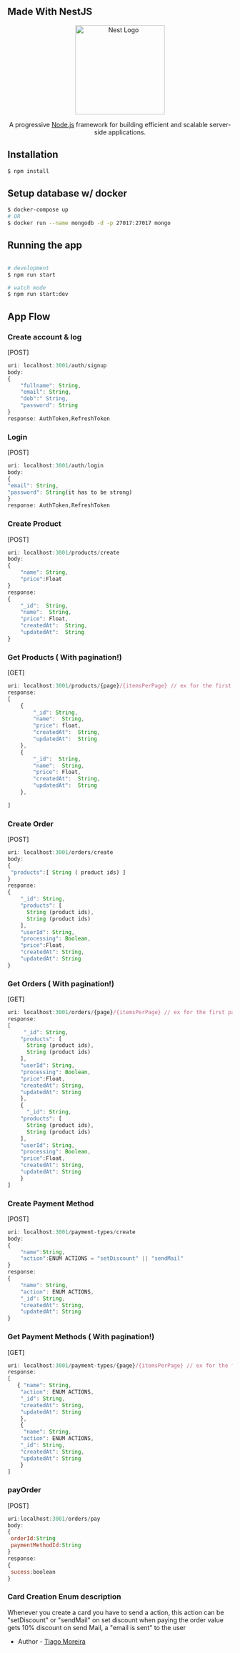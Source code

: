 ## Made With NestJS
<p align="center">
  <a href="http://nestjs.com/" target="blank"><img src="https://nestjs.com/img/logo-small.svg" width="200" alt="Nest Logo" /></a>
</p>

  <p align="center">A progressive <a href="http://nodejs.org" target="_blank">Node.js</a> framework for building efficient and scalable server-side applications.</p>

## Installation

```bash
$ npm install
```

## Setup database w/ docker
```bash
$ docker-compose up
# OR
$ docker run --name mongodb -d -p 27017:27017 mongo
```
## Running the app

```bash

# development
$ npm run start

# watch mode
$ npm run start:dev

```

## App Flow


### Create account & log
[POST]
```js
uri: localhost:3001/auth/signup
body: 
{
    "fullname": String,
    "email": String,
    "dob":" String,
    "password": String
}
response: AuthToken,RefreshToken
```
### Login
[POST]
```js
uri: localhost:3001/auth/login
body:
{
"email": String,
"password": String(it has to be strong)
}
response: AuthToken,RefreshToken
```
### Create Product 
[POST]
```js
uri: localhost:3001/products/create
body:
{
    "name": String,
    "price":Float
}
response:
{
    "_id":  String,
    "name":  String,
    "price": Float,
    "createdAt":  String,
    "updatedAt":  String
}
```
### Get Products ( With pagination!)
[GET]
```js
uri: localhost:3001/products/{page}/{itemsPerPage} // ex for the first page with only 3 products : localhost:3001/products/1/3 
response:
[
    {
        "_id": String,
        "name":  String,
        "price": float,
        "createdAt":  String,
        "updatedAt":  String
    },
    {
        "_id":  String,
        "name":  String,
        "price": Float,
        "createdAt":  String,
        "updatedAt":  String
    },
   
]
```
### Create Order
[POST]
```js
uri: localhost:3001/orders/create
body:
{
 "products":[ String ( product ids) ]
}
response:
{
    "_id": String,
    "products": [
      String (product ids),
      String (product ids)
    ],
    "userId": String,
    "processing": Boolean,
    "price":Float,
    "createdAt": String,
    "updatedAt": String
}
```
### Get  Orders ( With pagination!)
[GET]
```js
uri: localhost:3001/orders/{page}/{itemsPerPage} // ex for the first page with only 3 products : localhost:3001/orders/1/3 
response:
[
     "_id": String,
    "products": [
      String (product ids),
      String (product ids)
    ],
    "userId": String,
    "processing": Boolean,
    "price":Float,
    "createdAt": String,
    "updatedAt": String
    },
    {
      "_id": String,
    "products": [
      String (product ids),
      String (product ids)
    ],
    "userId": String,
    "processing": Boolean,
    "price":Float,
    "createdAt": String,
    "updatedAt": String
    }
]
```
### Create Payment Method
[POST]
```js
uri: localhost:3001/payment-types/create
body:
{
    "name":String,
    "action":ENUM ACTIONS = "setDiscount" || "sendMail"
}
response:
{
    "name": String,
    "action": ENUM ACTIONS,
    "_id": String,
    "createdAt": String,
    "updatedAt": String
}
```
### Get Payment Methods ( With pagination!)
[GET]
```js
uri: localhost:3001/payment-types/{page}/{itemsPerPage} // ex for the first page with only 3 products : localhost:3001/payment-types/1/3 
response:
[
   { "name": String,
    "action": ENUM ACTIONS,
    "_id": String,
    "createdAt": String,
    "updatedAt": String
    },
    {
     "name": String,
    "action": ENUM ACTIONS,
    "_id": String,
    "createdAt": String,
    "updatedAt": String
    }
]
```
### payOrder
[POST]
```js
uri:localhost:3001/orders/pay
body:
{
 orderId:String
 paymentMethodId:String
}
response:
{
 sucess:boolean
}

```

 
### Card Creation Enum description

Whenever you create a card you have to send a action, this action can be "setDiscount" or "sendMail" on set discount when paying the order value gets 10% discount on send Mail, a "email is sent" to the user 

- Author - [Tiago Moreira](https://github.com/D45putspin)



